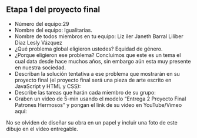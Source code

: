 ## Etapa 1 del proyecto final

- Número del equipo:29
- Nombre del equipo: Igualitarias.
- Nombre de todos miembros en tu equipo: 
Liz iler
Janeth Barral
Liliber Diaz
Lesly Vázquez
- ¿Qué problema global eligieron ustedes? Equidad de género.
- ¿Porque eligieron ese problema? Concluimos que este es un tema el cual data desde hace muchos años, sin embargo aún esta muy presente en nuestra sociedad.
- Describan la solución tentativa a ese problema que mostrarán en su proyecto final (el proyecto final será una pieza de arte escrito en JavaScript y HTML y CSS): 
- Describe las tareas que harán cada miembro de su grupo:
- Graben un video de 5-min usando el modelo “Entrega 2 Proyecto Final Patrones Hermosos” y pongan el link de su vídeo en YouTube/Vimeo aquí:

No se olviden de diseñar su obra en un papel y incluir una foto de este dibujo en el vídeo entregable.
